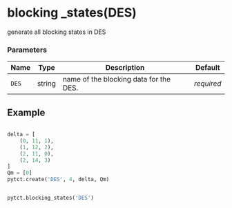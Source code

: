 # blocking _states(DES)

generate all blocking states in DES

### Parameters
| Name       | Type    | Description                                                          |  Default   |
|------------|---------|----------------------------------------------------------------------|------------|
| `DES`      | string  | name of the blocking data for the DES.                               | *required* |


## Example

```python title="sample 1"

delta = [
    (0, 11, 1),
    (1, 12, 2),
    (2, 11, 0),
    (2, 14, 3)
]
Qm = [0]
pytct.create('DES', 4, delta, Qm)


pytct.blocking_states('DES')

```
